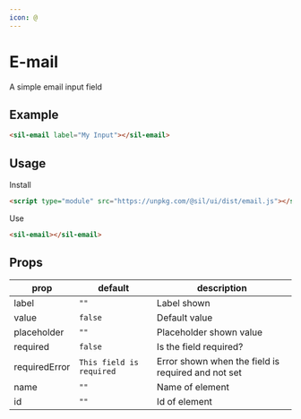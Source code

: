 ```yaml
---
icon: @
---
```


# E-mail

A simple email input field

## Example

<sil-email id="my-input" label="My Input"></sil-email>

```html
<sil-email label="My Input"></sil-email>
```

## Usage

Install

```html
<script type="module" src="https://unpkg.com/@sil/ui/dist/email.js"></script>
```

Use

```html
<sil-email></sil-email>
```

## Props

| prop          | default                  | description                                        |
| ------------- | ------------------------ | -------------------------------------------------- |
| label         | `""`                     | Label shown                                        |
| value         | `false`                  | Default value                                      |
| placeholder   | `""`                     | Placeholder shown value                            |
| required      | `false`                  | Is the field required?                             |
| requiredError | `This field is required` | Error shown when the field is required and not set |
| name          | `""`                     | Name of element                                    |
| id            | `""`                     | Id of element                                      |
